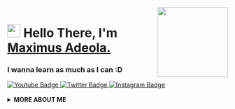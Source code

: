 
<img align="right" src="https://raw.githubusercontent.com/maxdevv/maxdevv/main/logo.png" height="160px" width="auto">

<h1 align="left"><img src="https://raw.githubusercontent.com/maxdevv/maxdevv/master/wave.gif" width="30px"><strong> Hello There, I'm <a href="https://maximusadeola.com/">Maximus Adeola.</a></strong>
</h1>

<h3 align="left"><strong>
I wanna learn as much as I can :D
  </strong></h3>

<a target="_blank" href="https://www.youtube.com/c/maxdev">
<img src="https://img.shields.io/badge/-maxdev-red?style=for-the-badge&logo=Youtube&logoColor=white&link=https://www.youtube.com/c/maxdev" alt="Youtube Badge">
</a>
<a target="_blank" href="https://twitter.com/maxdev_">
<img src="https://img.shields.io/badge/maxdev-1ca0f1?style=for-the-badge&logo=twitter&logoColor=white&link=https://twitter.com/maxdev" alt="Twitter Badge">
</a>
<a target="_blank" href="https://www.instagram.com/max.d.e.v/">
<img src="https://img.shields.io/badge/-maxdev-E1306C?style=for-the-badge&logo=Instagram&logoColor=white&link=https://instagram.com/maxdev/" alt="Instagram Badge">
</a>
<br>

<br>

  <details>
    <summary>
    <strong>MORE ABOUT ME</strong>
    </summary>

```javascript
const maxdev = {
  education: "UnderGraduate",
  otherAlias: "Front-End Web Developer",
  codesIn: ["Javascript", "HTML", "CSS", "Python", "Linux Bash", "Java"],
  currentlylearning: ["ExpressJs", "ReactJs", "VueJs"],
  toolsUsing: ["Flask", "Django", "Google Cloud", "Gemini", "Bootstrap", "Firebase", "Figma"],
  experiences: [
    {
      company : "Personal",
      Created : "Portfolio"
    }
  ],
availableForHire: false
}
```

![maxdev's github stats](https://github-readme-stats.vercel.app/api?username=maxdevv&show_icons=true&icon_color=141414&bg_color=ffffff&hide_border=true&line_height=25&text_color=141414&hide_title=true&count_private=true)

<img src="https://media.giphy.com/media/RhwkGhrlj3NVSOxWSN/giphy.gif" height="30"> <em><b>I'm mostly active around the internet</b> so if you want to say hi or just dropby, feel free to <a target="_blank" href="https://github.com/maxdevv/maxdev/issues/new/choose"><strong> create an issue</strong></a>, I'll be happy to exchnage our views on dinosaurs or life or anything you fancy about ;)</b> </em>


<a target="_blank" href="https://github.com/maxdevv/maxdevv/">
<img src="https://img.shields.io/badge/dynamic/json?url=https://api.countapi.xyz/hit/visitor-badge/maxdevv&style=for-the-badge&label=visitors&query=value&color=0F0F1A&labelColor=0F0F1A" alt="maxdev's vistors">
</a>

  </details>
